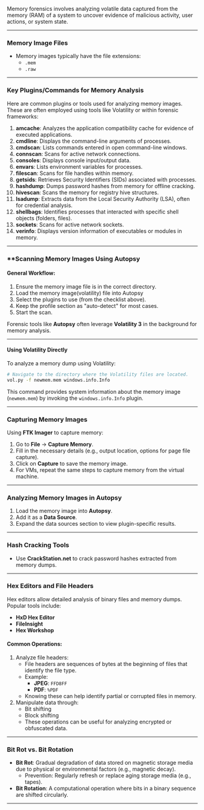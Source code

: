 Memory forensics involves analyzing volatile data captured from the memory (RAM) of a system to uncover evidence of malicious activity, user actions, or system state.

---

### **Memory Image Files**

- Memory images typically have the file extensions:
    - `.mem`
    - `.raw`

---

### **Key Plugins/Commands for Memory Analysis**

Here are common plugins or tools used for analyzing memory images. These are often employed using tools like Volatility or within forensic frameworks:

1. **amcache**: Analyzes the application compatibility cache for evidence of executed applications.
2. **cmdline**: Displays the command-line arguments of processes.
3. **cmdscan**: Lists commands entered in open command-line windows.
4. **connscan**: Scans for active network connections.
5. **consoles**: Displays console input/output data.
6. **envars**: Lists environment variables for processes.
7. **filescan**: Scans for file handles within memory.
8. **getsids**: Retrieves Security Identifiers (SIDs) associated with processes.
9. **hashdump**: Dumps password hashes from memory for offline cracking.
10. **hivescan**: Scans the memory for registry hive structures.
11. **lsadump**: Extracts data from the Local Security Authority (LSA), often for credential analysis.
12. **shellbags**: Identifies processes that interacted with specific shell objects (folders, files).
13. **sockets**: Scans for active network sockets.
14. **verinfo**: Displays version information of executables or modules in memory.

---

### **Scanning Memory Images Using Autopsy

#### **General Workflow**:

1. Ensure the memory image file is in the correct directory.
2. Load the memory image(volatility) file into Autopsy
3. Select the plugins to use (from the checklist above).
4. Keep the profile section as "auto-detect" for most cases.
5. Start the scan.

Forensic tools like **Autopsy** often leverage **Volatility 3** in the background for memory analysis.

---

#### **Using Volatility Directly**

To analyze a memory dump using Volatility:

```bash
# Navigate to the directory where the Volatility files are located.
vol.py -f newmem.mem windows.info.Info
```

This command provides system information about the memory image (`newmem.mem`) by invoking the `windows.info.Info` plugin.

---

### **Capturing Memory Images**

Using **FTK Imager** to capture memory:

1. Go to **File** → **Capture Memory**.
2. Fill in the necessary details (e.g., output location, options for page file capture).
3. Click on **Capture** to save the memory image.
4. For VMs, repeat the same steps to capture memory from the virtual machine.

---

### **Analyzing Memory Images in Autopsy**

1. Load the memory image into **Autopsy**.
2. Add it as a **Data Source**.
3. Expand the data sources section to view plugin-specific results.

---

### **Hash Cracking Tools**

- Use **CrackStation.net** to crack password hashes extracted from memory dumps.

---

### **Hex Editors and File Headers**

Hex editors allow detailed analysis of binary files and memory dumps. Popular tools include:

- **HxD Hex Editor**
- **FileInsight**
- **Hex Workshop**

#### Common Operations:

1. Analyze file headers:
    - File headers are sequences of bytes at the beginning of files that identify the file type.
    - Example:
        - **JPEG**: `FFD8FF`
        - **PDF**: `%PDF`
    - Knowing these can help identify partial or corrupted files in memory.
2. Manipulate data through:
    - Bit shifting
    - Block shifting
    - These operations can be useful for analyzing encrypted or obfuscated data.

---

### **Bit Rot vs. Bit Rotation**

- **Bit Rot**: Gradual degradation of data stored on magnetic storage media due to physical or environmental factors (e.g., magnetic decay).
    - Prevention: Regularly refresh or replace aging storage media (e.g., tapes).
- **Bit Rotation**: A computational operation where bits in a binary sequence are shifted circularly.

---
